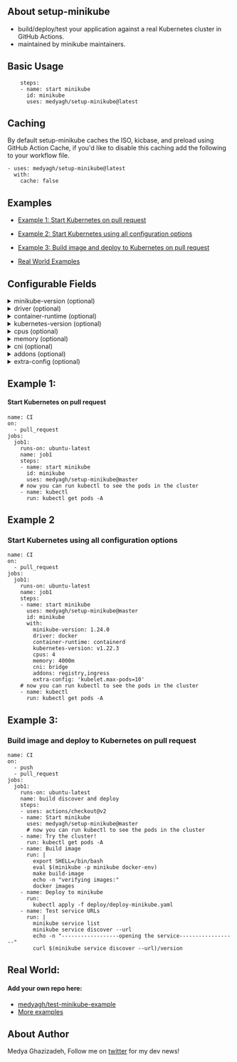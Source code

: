 
## About setup-minikube
- build/deploy/test your application against a real Kubernetes cluster in GitHub Actions.
- maintained by minikube maintainers.

## Basic Usage
```
    steps:
    - name: start minikube
      id: minikube
      uses: medyagh/setup-minikube@latest

```

## Caching

By default setup-minikube caches the ISO, kicbase, and preload using GitHub Action Cache, if you'd like to disable this caching add the following to your workflow file.
```
- uses: medyagh/setup-minikube@latest
  with:
    cache: false
```

## Examples
- [Example 1: Start Kubernetes on pull request](https://github.com/medyagh/setup-minikube#example-1)

- [Example 2: Start Kubernetes using all configuration options](https://github.com/medyagh/setup-minikube#example-2)

- [Example 3: Build image and deploy to Kubernetes on pull request](https://github.com/medyagh/setup-minikube#example-3)
- [Real World Examples](https://github.com/medyagh/setup-minikube#Real-World)



## Configurable Fields

<details>
  <summary>minikube-version (optional)</summary>
  <pre>
    - default: latest
    - options:
      - version in format of 'X.X.X'
      - 'latest' for the latest stable release
      - 'HEAD' for the latest development build
    - example: 1.24.0
  </pre>
</details>

<details>
  <summary>driver (optional)</summary>
  <pre>
    - default: '' (minikube will auto-select)
    - options:
      - docker
      - none (baremetal)
      - virtualbox (available on macOS free agents)
      - also possible if installed on self-hosted agent: podman, parallels, vmwarefusion, hyperkit, vmware, ssh
  </pre>
</details>

<details>
  <summary>container-runtime (optional)</summary>
  <pre>
    - default: docker
    - options:
      - docker
      - containerd
      - cri-o
  </pre>
</details>

<details>
  <summary>kubernetes-version (optional)</summary>
  <pre>
    - default: stable
    - options:
      - 'stable' for the latest stable Kubernetes version
      - 'latest' for the Newest Kubernetes version
      - 'vX.X.X'
    - example: v1.23.1
  </pre>
</details>

<details>
  <summary>cpus (optional)</summary>
  <pre>
    - default: '' (minikube will auto-set)
    - options:
      - '<number>'
      - 'max' to use the maximum available CPUs
    - example: 4
  </pre>
</details>

<details>
  <summary>memory (optional)</summary>
  <pre>
    - default: '' (minikube will auto-set)
    - options:
      - '<number><unit>' where unit = b, k, m or g
      - 'max' to use the maximum available memory
    - example: 4000m
  </pre>
</details>

<details>
  <summary>cni (optional)</summary>
  <pre>
    - default: auto
    - options:
      - bridge
      - calico
      - cilium
      - flannel
      - kindnet
      - (path to a CNI manifest)
  </pre>
</details>

<details>
  <summary>addons (optional)</summary>
  <pre>
    - default: ''
    - options:
      - ambassador
      - auto-pause
      - csi-hostpath-driver
      - dashboard
      - default-storageclass
      - efk
      - freshpod
      - gcp-auth
      - gvisor
      - headlamp
      - helm-tiller
      - inaccel
      - ingress
      - ingress-dns
      - istio
      - istio-provisioner
      - kong
      - kubevirt
      - logviewer
      - metallb
      - metrics-server
      - nvidia-driver-installer
      - nvidia-gpu-device-plugin
      - olm
      - pod-security-policy
      - portainer
      - registry
      - registry-aliases
      - registry-creds
      - storage-provisioner
      - storage-provisioner-gluster
      - volumesnapshots
      - (minikube addons list)
    - example: ingress,registry
  </pre>
</details>

<details>
  <summary>extra-config (optional)</summary>
  <pre>
    - default: ''
    - value: Any extra config fields (see [docs](https://minikube.sigs.k8s.io/docs/handbook/config/#kubernetes-configuration))
  </pre>
</details>

## Example 1: 
#### Start Kubernetes on pull request

```
name: CI
on:
  - pull_request
jobs:
  job1:
    runs-on: ubuntu-latest
    name: job1
    steps:
    - name: start minikube
      id: minikube
      uses: medyagh/setup-minikube@master
    # now you can run kubectl to see the pods in the cluster
    - name: kubectl
      run: kubectl get pods -A
```

## Example 2
### Start Kubernetes using all configuration options

```
name: CI
on:
  - pull_request
jobs:
  job1:
    runs-on: ubuntu-latest
    name: job1
    steps:
    - name: start minikube
      uses: medyagh/setup-minikube@master
      id: minikube
      with:
        minikube-version: 1.24.0
        driver: docker
        container-runtime: containerd
        kubernetes-version: v1.22.3
        cpus: 4
        memory: 4000m
        cni: bridge
        addons: registry,ingress
        extra-config: 'kubelet.max-pods=10'
    # now you can run kubectl to see the pods in the cluster
    - name: kubectl
      run: kubectl get pods -A
```

## Example 3:
### Build image and deploy to Kubernetes on pull request
```
name: CI
on:
  - push
  - pull_request
jobs:
  job1:
    runs-on: ubuntu-latest
    name: build discover and deploy
    steps:
    - uses: actions/checkout@v2
    - name: Start minikube
      uses: medyagh/setup-minikube@master
      # now you can run kubectl to see the pods in the cluster
    - name: Try the cluster!
      run: kubectl get pods -A
    - name: Build image
      run: |
        export SHELL=/bin/bash
        eval $(minikube -p minikube docker-env)
        make build-image
        echo -n "verifying images:"
        docker images
    - name: Deploy to minikube
      run:
        kubectl apply -f deploy/deploy-minikube.yaml
    - name: Test service URLs
      run: |
        minikube service list
        minikube service discover --url
        echo -n "------------------opening the service------------------"
        curl $(minikube service discover --url)/version
```
## Real World: 
#### Add your own repo here:
- [medyagh/test-minikube-example](https://github.com/medyagh/test-minikube-example)
- [More examples](https://github.com/medyagh/setup-minikube/tree/master/examples)

## About Author

Medya Ghazizadeh, Follow me on [twitter](https://twitter.com/medya_dev) for my dev news!
